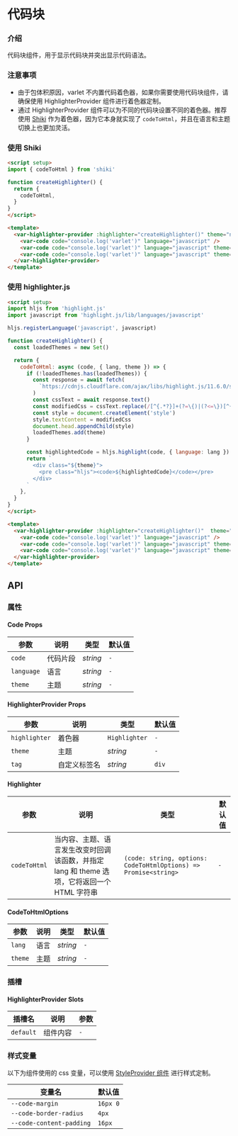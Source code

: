 # 代码块

### 介绍

代码块组件，用于显示代码块并突出显示代码语法。

### 注意事项

- 由于包体积原因，varlet 不内置代码着色器，如果你需要使用代码块组件，请确保使用 HighlighterProvider 组件进行着色器定制。
- 通过 HighlighterProvider 组件可以为不同的代码块设置不同的着色器。推荐使用 [Shiki](https://shiki.tmrs.site/) 作为着色器，因为它本身就实现了 `codeToHtml`，并且在语言和主题切换上也更加灵活。

### 使用 Shiki

```html
<script setup>
import { codeToHtml } from 'shiki'

function createHighlighter() {
  return {
    codeToHtml,
  }
}
</script>

<template>
  <var-highlighter-provider :highlighter="createHighlighter()" theme="nord">
    <var-code code="console.log('varlet')" language="javascript" />
    <var-code code="console.log('varlet')" language="javascript" theme='monokai' />
    <var-code code="console.log('varlet')" language="javascript" theme='one-dark-pro' />
  </var-highlighter-provider>
</template>
```

### 使用 highlighter.js

```html
<script setup>
import hljs from 'highlight.js'
import javascript from 'highlight.js/lib/languages/javascript'

hljs.registerLanguage('javascript', javascript)

function createHighlighter() {
  const loadedThemes = new Set()

  return {
    codeToHtml: async (code, { lang, theme }) => {
      if (!loadedThemes.has(loadedThemes)) {
        const response = await fetch(
          `https://cdnjs.cloudflare.com/ajax/libs/highlight.js/11.6.0/styles/${theme}.min.css`
        )
        const cssText = await response.text()
        const modifiedCss = cssText.replace(/[^{.*?}]+(?=\{)|(?<=\})[^{}]+/g, (s) => `.${theme} ${s}`)
        const style = document.createElement('style')
        style.textContent = modifiedCss
        document.head.appendChild(style)
        loadedThemes.add(theme)
      }

      const highlightedCode = hljs.highlight(code, { language: lang }).value
      return `
        <div class="${theme}">
          <pre class="hljs"><code>${highlightedCode}</code></pre>
        </div>
      `
    },
  }
}
</script>

<template>
  <var-highlighter-provider :highlighter="createHighlighter()"  theme="nord">
    <var-code code="console.log('varlet')" language="javascript" />
    <var-code code="console.log('varlet')" language="javascript" theme="monokai" />
    <var-code code="console.log('varlet')" language="javascript" theme="atom-one-dark" />
  </var-highlighter-provider>
</template>
```

## API

### 属性

#### Code Props

| 参数              | 说明                                                         | 类型            | 默认值            |
|------------------|-------------------------------------------------------------|-----------------|------------------|
| `code`           | 代码片段                                                      | _string_       | `-`              |
| `language`       | 语言                                                         | _string_       | `-`              |
| `theme`          | 主题                                                         | _string_       | `-`              |

#### HighlighterProvider Props

| 参数              | 说明                                                        | 类型            | 默认值            |
|------------------|--------------------------------------------------------------|----------------|------------------|
| `highlighter`    | 着色器                                                       | `Highlighter`   | `-`              |
| `theme`          | 主题                                                         | _string_       | `-`              |
| `tag`            | 自定义标签名                                                  | _string_       | `div`              |

#### Highlighter

| 参数 | 说明 | 类型 | 默认值 |
| ------ | ------ | ------ | ------ |
| `codeToHtml` | 当内容、主题、语言发生改变时回调该函数，并指定 lang 和 theme 选项，它将返回一个 HTML 字符串 | `(code: string, options: CodeToHtmlOptions) => Promise<string>` | `-`

#### CodeToHtmlOptions

| 参数 | 说明 | 类型 | 默认值 |
| ------ | ------ | ------ | ------ |
| `lang` | 语言 | _string_ | `-` |
| `theme` | 主题 | _string_ | `-` |

### 插槽

#### HighlighterProvider Slots

| 插槽名 | 说明 | 参数 |
| --- | --- | --- |
| `default` | 组件内容 | `-` |


### 样式变量

以下为组件使用的 css 变量，可以使用 [StyleProvider 组件](#/zh-CN/style-provider) 进行样式定制。

| 变量名 | 默认值 |
| --- | --- |
| `--code-margin` | `16px 0` |
| `--code-border-radius` | `4px` |
| `--code-content-padding` | `16px` |
